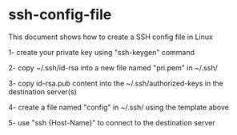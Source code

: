 # ssh-config-file
This document shows how to create a SSH config file in Linux


1- create your private key using "ssh-keygen" command

2- copy ~/.ssh/id-rsa into a new file named "pri.pem" in ~/.ssh/ 

3- copy id-rsa.pub content into the ~/.ssh/authorized-keys in the destination server(s)

4- create a file named "config" in ~/.ssh/ using the template above

5- use "ssh {Host-Name}" to connect to the destination server

